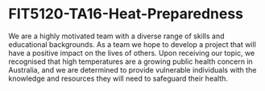 # FIT5120-TA16-Heat-Preparedness

We are a highly motivated team with a diverse range of skills and educational backgrounds. As a team we hope to develop a project that will have a positive impact on the lives of others. Upon receiving our topic, we recognised that high temperatures are a growing public health concern in Australia, and we are determined to provide vulnerable individuals with the knowledge and resources they will need to safeguard their health.
